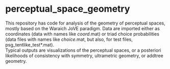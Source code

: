 # perceptual_space_geometry
This repository has code for analysis of the geometry of perceptual spaces, mostly based on the Waraich JoVE paradigm.  Data are imported either as coordinates (data with names like *coord*.mat) or triad choice probabilities (data files with names like *choice*.mat, but also, for test files, psg_tentlike_test*.mat).  
Typical outputs are visualizations of the perceptual spaces, or a posteriori likelihoods of consistency with symmetry, ultrametric geometry, or addtree geometry.
